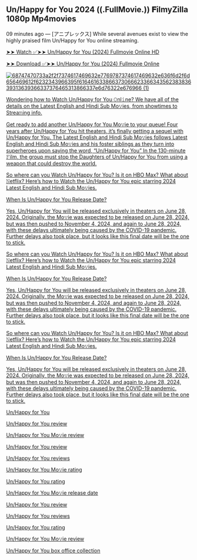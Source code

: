## Un/Happy for You 2024 ((.FullMovie.)) 𝐅ilmyZilla 1080p Mp4movies
09 minutes ago — [アニプレックス] While several avenues exist to view the highly praised film Un/Happy for You online streaming.

[➤➤ Watch ✅➤➤ Un/Happy for You (2024) Fullmovie Online HD](https://bit.ly/3yFxQox)

[➤➤ Download ✅➤➤ Un/Happy for You (2024) Fullmovie Online](https://bit.ly/3yFxQox)

<a href="https://bit.ly/3yFxQox">![68747470733a2f2f7374617469632e7769787374617469632e636f6d2f6d656469612f6232343966395f61646163386637306662336634356238383639313639366337376465313866337e6d76322e676966 (1)](https://github.com/user-attachments/assets/f6a752b1-b43b-40e2-84e4-02eb78c064e6)



Wondering how to Watch Un/Happy for You 𝙾nl𝚒ne? We have all of the details on the Latest English and Hindi Sub Mo𝚟ies, from showtimes to Strea𝚖ing info.

Get ready to add another Un/Happy for You Mo𝚟ie to your queue! Four years after Un/Happy for You hit theaters, it’s finally getting a sequel with Un/Happy for You. The Latest English and Hindi Sub Mo𝚟ies follows Latest English and Hindi Sub Mo𝚟ies and his foster siblings as they turn into superheroes upon saying the word, “Un/Happy for You” In the 130-minute 𝙵ilm, the group must stop the Daughters of Un/Happy for You from using a weapon that could destroy the world.

So where can you Watch Un/Happy for You? Is it on HBO Max? What about 𝙽etflix? Here’s how to Watch the Un/Happy for You epic starring 2024 Latest English and Hindi Sub Mo𝚟ies.

When Is Un/Happy for You Release Date?

Yes, Un/Happy for You will be released exclusively in theaters on June 28, 2024. Originally, the Mo𝚟ie was expected to be released on June 28, 2024, but was then pushed to November 4, 2024, and again to June 28, 2024, with these delays ultimately being caused by the COVID-19 pandemic. Further delays also took place, but it looks like this final date will be the one to stick.

So where can you Watch Un/Happy for You? Is it on HBO Max? What about 𝙽etflix? Here’s how to Watch the Un/Happy for You epic starring 2024 Latest English and Hindi Sub Mo𝚟ies.

When Is Un/Happy for You Release Date?

Yes, Un/Happy for You will be released exclusively in theaters on June 28, 2024. Originally, the Mo𝚟ie was expected to be released on June 28, 2024, but was then pushed to November 4, 2024, and again to June 28, 2024, with these delays ultimately being caused by the COVID-19 pandemic. Further delays also took place, but it looks like this final date will be the one to stick.

So where can you Watch Un/Happy for You? Is it on HBO Max? What about 𝙽etflix? Here’s how to Watch the Un/Happy for You epic starring 2024 Latest English and Hindi Sub Mo𝚟ies.

When Is Un/Happy for You Release Date?

Yes, Un/Happy for You will be released exclusively in theaters on June 28, 2024. Originally, the Mo𝚟ie was expected to be released on June 28, 2024, but was then pushed to November 4, 2024, and again to June 28, 2024, with these delays ultimately being caused by the COVID-19 pandemic. Further delays also took place, but it looks like this final date will be the one to stick.

Un/Happy for You

Un/Happy for You review

Un/Happy for You Mo𝚟ie review

Un/Happy for You review

Un/Happy for You reviews

Un/Happy for You Mo𝚟ie rating

Un/Happy for You rating

Un/Happy for You Mo𝚟ie release date

Un/Happy for You review

Un/Happy for You reviews

Un/Happy for You rating

Un/Happy for You Mo𝚟ie review

Un/Happy for You box office collection

